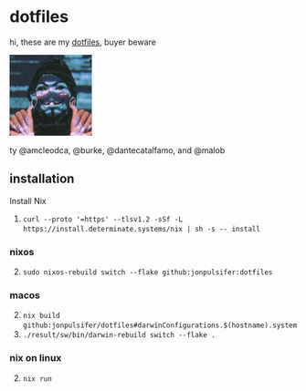 # dotfiles

hi, these are my [dotfiles](https://dotfiles.github.io), buyer beware

![glamanonymous](/glamanon.jpeg)

ty @amcleodca, @burke, @dantecatalfamo, and @malob

## installation

Install Nix

1. `curl --proto '=https' --tlsv1.2 -sSf -L https://install.determinate.systems/nix | sh -s -- install`

### nixos

2. `sudo nixos-rebuild switch --flake github:jonpulsifer:dotfiles`

### macos

2. `nix build github:jonpulsifer/dotfiles#darwinConfigurations.$(hostname).system`
3. `./result/sw/bin/darwin-rebuild switch --flake .`

### nix on linux

2. `nix run`
